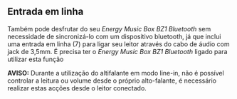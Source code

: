 ## Entrada em linha

Também pode desfrutar do seu *Energy Music Box BZ1 Bluetooth*  sem necessidade de sincronizá-lo com um dispositivo bluetooth, já que inclui uma entrada em linha (7) para ligar seu leitor através do cabo de áudio com jack de 3,5mm. É precisa ter o *Energy Music Box BZ1 Bluetooth* ligado para utilizar esta função 

**AVISO:** Durante a utilização do altifalante em modo line-in, não é possível controlar a leitura ou volume desde o próprio alto-falante, é necessário realizar estas acções desde o leitor conectado.
